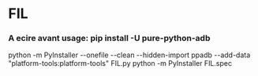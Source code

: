 # FIL
### A ecire avant usage:  pip install -U pure-python-adb
python -m PyInstaller --onefile --clean --hidden-import ppadb --add-data "platform-tools:platform-tools" FIL.py
python -m PyInstaller FIL.spec